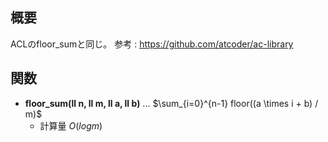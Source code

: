 ## 概要
ACLのfloor_sumと同じ。
参考 : https://github.com/atcoder/ac-library

## 関数
- **floor_sum(ll n, ll m, ll a, ll b)** ... $\sum_{i=0}^{n-1} floor((a \times i + b) / m)$
    - 計算量 $O(log{m})$

